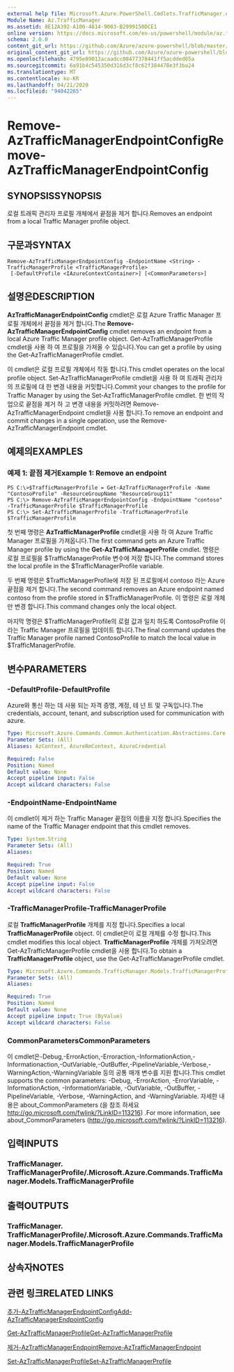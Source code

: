 ```yaml
---
external help file: Microsoft.Azure.PowerShell.Cmdlets.TrafficManager.dll-Help.xml
Module Name: Az.TrafficManager
ms.assetid: 8E12A392-A100-4814-9003-B2999150DCE1
online version: https://docs.microsoft.com/en-us/powershell/module/az.trafficmanager/remove-aztrafficmanagerendpointconfig
schema: 2.0.0
content_git_url: https://github.com/Azure/azure-powershell/blob/master/src/TrafficManager/TrafficManager/help/Remove-AzTrafficManagerEndpointConfig.md
original_content_git_url: https://github.com/Azure/azure-powershell/blob/master/src/TrafficManager/TrafficManager/help/Remove-AzTrafficManagerEndpointConfig.md
ms.openlocfilehash: 4795e89013acaadcc08477370441ff5acdded85a
ms.sourcegitcommit: 6a91b4c545350d316d3cf8c62f384478e3f3ba24
ms.translationtype: MT
ms.contentlocale: ko-KR
ms.lasthandoff: 04/21/2020
ms.locfileid: "94042265"
---
```

# <span data-ttu-id="58adb-101">Remove-AzTrafficManagerEndpointConfig</span><span class="sxs-lookup"><span data-stu-id="58adb-101">Remove-AzTrafficManagerEndpointConfig</span></span>

## <span data-ttu-id="58adb-102">SYNOPSIS</span><span class="sxs-lookup"><span data-stu-id="58adb-102">SYNOPSIS</span></span>
<span data-ttu-id="58adb-103">로컬 트래픽 관리자 프로필 개체에서 끝점을 제거 합니다.</span><span class="sxs-lookup"><span data-stu-id="58adb-103">Removes an endpoint from a local Traffic Manager profile object.</span></span>

## <span data-ttu-id="58adb-104">구문과</span><span class="sxs-lookup"><span data-stu-id="58adb-104">SYNTAX</span></span>

```
Remove-AzTrafficManagerEndpointConfig -EndpointName <String> -TrafficManagerProfile <TrafficManagerProfile>
 [-DefaultProfile <IAzureContextContainer>] [<CommonParameters>]
```

## <span data-ttu-id="58adb-105">설명은</span><span class="sxs-lookup"><span data-stu-id="58adb-105">DESCRIPTION</span></span>
<span data-ttu-id="58adb-106">**AzTrafficManagerEndpointConfig** cmdlet은 로컬 Azure Traffic Manager 프로필 개체에서 끝점을 제거 합니다.</span><span class="sxs-lookup"><span data-stu-id="58adb-106">The **Remove-AzTrafficManagerEndpointConfig** cmdlet removes an endpoint from a local Azure Traffic Manager profile object.</span></span>
<span data-ttu-id="58adb-107">Get-AzTrafficManagerProfile cmdlet을 사용 하 여 프로필을 가져올 수 있습니다.</span><span class="sxs-lookup"><span data-stu-id="58adb-107">You can get a profile by using the Get-AzTrafficManagerProfile cmdlet.</span></span>

<span data-ttu-id="58adb-108">이 cmdlet은 로컬 프로필 개체에서 작동 합니다.</span><span class="sxs-lookup"><span data-stu-id="58adb-108">This cmdlet operates on the local profile object.</span></span>
<span data-ttu-id="58adb-109">Set-AzTrafficManagerProfile cmdlet을 사용 하 여 트래픽 관리자의 프로필에 대 한 변경 내용을 커밋합니다.</span><span class="sxs-lookup"><span data-stu-id="58adb-109">Commit your changes to the profile for Traffic Manager by using the Set-AzTrafficManagerProfile cmdlet.</span></span>
<span data-ttu-id="58adb-110">한 번의 작업으로 끝점을 제거 하 고 변경 내용을 커밋하려면 Remove-AzTrafficManagerEndpoint cmdlet을 사용 합니다.</span><span class="sxs-lookup"><span data-stu-id="58adb-110">To remove an endpoint and commit changes in a single operation, use the Remove-AzTrafficManagerEndpoint cmdlet.</span></span>

## <span data-ttu-id="58adb-111">예제의</span><span class="sxs-lookup"><span data-stu-id="58adb-111">EXAMPLES</span></span>

### <span data-ttu-id="58adb-112">예제 1: 끝점 제거</span><span class="sxs-lookup"><span data-stu-id="58adb-112">Example 1: Remove an endpoint</span></span>
```
PS C:\>$TrafficManagerProfile = Get-AzTrafficManagerProfile -Name "ContosoProfile" -ResourceGroupName "ResourceGroup11"
PS C:\> Remove-AzTrafficManagerEndpointConfig -EndpointName "contoso" -TrafficManagerProfile $TrafficManagerProfile 
PS C:\> Set-AzTrafficManagerProfile -TrafficManagerProfile $TrafficManagerProfile
```

<span data-ttu-id="58adb-113">첫 번째 명령은 **AzTrafficManagerProfile** cmdlet을 사용 하 여 Azure Traffic Manager 프로필을 가져옵니다.</span><span class="sxs-lookup"><span data-stu-id="58adb-113">The first command gets an Azure Traffic Manager profile by using the **Get-AzTrafficManagerProfile** cmdlet.</span></span>
<span data-ttu-id="58adb-114">명령은 로컬 프로필을 $TrafficManagerProfile 변수에 저장 합니다.</span><span class="sxs-lookup"><span data-stu-id="58adb-114">The command stores the local profile in the $TrafficManagerProfile variable.</span></span>

<span data-ttu-id="58adb-115">두 번째 명령은 $TrafficManagerProfile에 저장 된 프로필에서 contoso 라는 Azure 끝점을 제거 합니다.</span><span class="sxs-lookup"><span data-stu-id="58adb-115">The second command removes an Azure endpoint named contoso from the profile stored in $TrafficManagerProfile.</span></span>
<span data-ttu-id="58adb-116">이 명령은 로컬 개체만 변경 합니다.</span><span class="sxs-lookup"><span data-stu-id="58adb-116">This command changes only the local object.</span></span>

<span data-ttu-id="58adb-117">마지막 명령은 $TrafficManagerProfile의 로컬 값과 일치 하도록 ContosoProfile 이라는 Traffic Manager 프로필을 업데이트 합니다.</span><span class="sxs-lookup"><span data-stu-id="58adb-117">The final command updates the Traffic Manager profile named ContosoProfile to match the local value in $TrafficManagerProfile.</span></span>

## <span data-ttu-id="58adb-118">변수</span><span class="sxs-lookup"><span data-stu-id="58adb-118">PARAMETERS</span></span>

### <span data-ttu-id="58adb-119">-DefaultProfile</span><span class="sxs-lookup"><span data-stu-id="58adb-119">-DefaultProfile</span></span>
<span data-ttu-id="58adb-120">Azure와 통신 하는 데 사용 되는 자격 증명, 계정, 테 넌 트 및 구독입니다.</span><span class="sxs-lookup"><span data-stu-id="58adb-120">The credentials, account, tenant, and subscription used for communication with azure.</span></span>

```yaml
Type: Microsoft.Azure.Commands.Common.Authentication.Abstractions.Core.IAzureContextContainer
Parameter Sets: (All)
Aliases: AzContext, AzureRmContext, AzureCredential

Required: False
Position: Named
Default value: None
Accept pipeline input: False
Accept wildcard characters: False
```

### <span data-ttu-id="58adb-121">-EndpointName</span><span class="sxs-lookup"><span data-stu-id="58adb-121">-EndpointName</span></span>
<span data-ttu-id="58adb-122">이 cmdlet이 제거 하는 Traffic Manager 끝점의 이름을 지정 합니다.</span><span class="sxs-lookup"><span data-stu-id="58adb-122">Specifies the name of the Traffic Manager endpoint that this cmdlet removes.</span></span>

```yaml
Type: System.String
Parameter Sets: (All)
Aliases:

Required: True
Position: Named
Default value: None
Accept pipeline input: False
Accept wildcard characters: False
```

### <span data-ttu-id="58adb-123">-TrafficManagerProfile</span><span class="sxs-lookup"><span data-stu-id="58adb-123">-TrafficManagerProfile</span></span>
<span data-ttu-id="58adb-124">로컬 **TrafficManagerProfile** 개체를 지정 합니다.</span><span class="sxs-lookup"><span data-stu-id="58adb-124">Specifies a local **TrafficManagerProfile** object.</span></span>
<span data-ttu-id="58adb-125">이 cmdlet은이 로컬 개체를 수정 합니다.</span><span class="sxs-lookup"><span data-stu-id="58adb-125">This cmdlet modifies this local object.</span></span>
<span data-ttu-id="58adb-126">**TrafficManagerProfile** 개체를 가져오려면 Get-AzTrafficManagerProfile cmdlet을 사용 합니다.</span><span class="sxs-lookup"><span data-stu-id="58adb-126">To obtain a **TrafficManagerProfile** object, use the Get-AzTrafficManagerProfile cmdlet.</span></span>

```yaml
Type: Microsoft.Azure.Commands.TrafficManager.Models.TrafficManagerProfile
Parameter Sets: (All)
Aliases:

Required: True
Position: Named
Default value: None
Accept pipeline input: True (ByValue)
Accept wildcard characters: False
```

### <span data-ttu-id="58adb-127">CommonParameters</span><span class="sxs-lookup"><span data-stu-id="58adb-127">CommonParameters</span></span>
<span data-ttu-id="58adb-128">이 cmdlet은-Debug,-ErrorAction,-Erroraction,-InformationAction,-Informationaction,-OutVariable,-OutBuffer,-PipelineVariable,-Verbose,-WarningAction,-WarningVariable 등의 공통 매개 변수를 지원 합니다.</span><span class="sxs-lookup"><span data-stu-id="58adb-128">This cmdlet supports the common parameters: -Debug, -ErrorAction, -ErrorVariable, -InformationAction, -InformationVariable, -OutVariable, -OutBuffer, -PipelineVariable, -Verbose, -WarningAction, and -WarningVariable.</span></span> <span data-ttu-id="58adb-129">자세한 내용은 about_CommonParameters (을 참조 하세요 http://go.microsoft.com/fwlink/?LinkID=113216) .</span><span class="sxs-lookup"><span data-stu-id="58adb-129">For more information, see about_CommonParameters (http://go.microsoft.com/fwlink/?LinkID=113216).</span></span>

## <span data-ttu-id="58adb-130">입력</span><span class="sxs-lookup"><span data-stu-id="58adb-130">INPUTS</span></span>

### <span data-ttu-id="58adb-131">TrafficManager. TrafficManagerProfile/.</span><span class="sxs-lookup"><span data-stu-id="58adb-131">Microsoft.Azure.Commands.TrafficManager.Models.TrafficManagerProfile</span></span>

## <span data-ttu-id="58adb-132">출력</span><span class="sxs-lookup"><span data-stu-id="58adb-132">OUTPUTS</span></span>

### <span data-ttu-id="58adb-133">TrafficManager. TrafficManagerProfile/.</span><span class="sxs-lookup"><span data-stu-id="58adb-133">Microsoft.Azure.Commands.TrafficManager.Models.TrafficManagerProfile</span></span>

## <span data-ttu-id="58adb-134">상속자</span><span class="sxs-lookup"><span data-stu-id="58adb-134">NOTES</span></span>

## <span data-ttu-id="58adb-135">관련 링크</span><span class="sxs-lookup"><span data-stu-id="58adb-135">RELATED LINKS</span></span>

[<span data-ttu-id="58adb-136">추가-AzTrafficManagerEndpointConfig</span><span class="sxs-lookup"><span data-stu-id="58adb-136">Add-AzTrafficManagerEndpointConfig</span></span>](./Add-AzTrafficManagerEndpointConfig.md)

[<span data-ttu-id="58adb-137">Get-AzTrafficManagerProfile</span><span class="sxs-lookup"><span data-stu-id="58adb-137">Get-AzTrafficManagerProfile</span></span>](./Get-AzTrafficManagerProfile.md)

[<span data-ttu-id="58adb-138">제거-AzTrafficManagerEndpoint</span><span class="sxs-lookup"><span data-stu-id="58adb-138">Remove-AzTrafficManagerEndpoint</span></span>](./Remove-AzTrafficManagerEndpoint.md)

[<span data-ttu-id="58adb-139">Set-AzTrafficManagerProfile</span><span class="sxs-lookup"><span data-stu-id="58adb-139">Set-AzTrafficManagerProfile</span></span>](./Set-AzTrafficManagerProfile.md)



